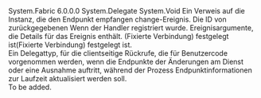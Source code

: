 <Type Name="ServicePartitionResolutionChangeHandler" FullName="System.Fabric.ServicePartitionResolutionChangeHandler">
  <TypeSignature Language="C#" Value="public delegate void ServicePartitionResolutionChangeHandler(FabricClient source, long handlerId, ServicePartitionResolutionChange args);" />
  <TypeSignature Language="ILAsm" Value=".class public auto ansi sealed ServicePartitionResolutionChangeHandler extends System.MulticastDelegate" />
  <TypeSignature Language="DocId" Value="T:System.Fabric.ServicePartitionResolutionChangeHandler" />
  <TypeSignature Language="VB.NET" Value="Public Delegate Sub ServicePartitionResolutionChangeHandler(source As FabricClient, handlerId As Long, args As ServicePartitionResolutionChange)" />
  <TypeSignature Language="F#" Value="type ServicePartitionResolutionChangeHandler = delegate of FabricClient * int64 * ServicePartitionResolutionChange -&gt; unit" />
  <AssemblyInfo>
    <AssemblyName>System.Fabric</AssemblyName>
    <AssemblyVersion>6.0.0.0</AssemblyVersion>
  </AssemblyInfo>
  <Base>
    <BaseTypeName>System.Delegate</BaseTypeName>
  </Base>
  <Parameters>
    <Parameter Name="source" Type="System.Fabric.FabricClient" />
    <Parameter Name="handlerId" Type="System.Int64" />
    <Parameter Name="args" Type="System.Fabric.ServicePartitionResolutionChange" />
  </Parameters>
  <ReturnValue>
    <ReturnType>System.Void</ReturnType>
  </ReturnValue>
  <Docs>
    <param name="source">
      <para>Ein Verweis auf die <see cref="T:System.Fabric.FabricClient" /> Instanz, die den Endpunkt empfangen change-Ereignis.</para>
    </param>
    <param name="handlerId">
      <para>Die ID von zurückgegebenen <see cref="M:System.Fabric.FabricClient.ServiceManagementClient.RegisterServicePartitionResolutionChangeHandler(System.Uri,System.Fabric.ServicePartitionResolutionChangeHandler)" /> Wenn der Handler registriert wurde.</para>
    </param>
    <param name="args">
      <para>Ereignisargumente, die Details für das Ereignis enthält. <seealso cref="T:System.Fabric.ServicePartitionResolutionChange" />(Fixierte Verbindung) festgelegt ist(Fixierte Verbindung) festgelegt ist.</para>
    </param>
    <summary>
      <para>Ein Delegattyp, für die clientseitige Rückrufe, die für Benutzercode vorgenommen werden, wenn die Endpunkte der Änderungen am Dienst oder eine Ausnahme auftritt, während der Prozess Endpunktinformationen zur Laufzeit aktualisiert werden soll.</para>
    </summary>
    <remarks>To be added.</remarks>
  </Docs>
</Type>